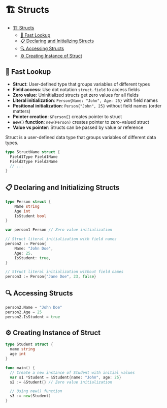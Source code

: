 # 🏗️ Structs

- [🏗️ Structs](#️-structs)
  - [👀 Fast Lookup](#-fast-lookup)
  - [📋 Declaring and Initializing Structs](#-declaring-and-initializing-structs)
  - [🔍 Accessing Structs](#-accessing-structs)
  - [⚙️ Creating Instance of Struct](#️-creating-instance-of-struct)

## 👀 Fast Lookup

- **Struct**: User-defined type that groups variables of different types
- **Field access**: Use dot notation `struct.field` to access fields
- **Zero value**: Uninitialized structs get zero values for all fields
- **Literal initialization**: `Person{Name: "John", Age: 25}` with field names
- **Positional initialization**: `Person{"John", 25}` without field names (order matters)
- **Pointer creation**: `&Person{}` creates pointer to struct
- **`new()` function**: `new(Person)` creates pointer to zero-valued struct
- **Value vs pointer**: Structs can be passed by value or reference

Struct is a user-defined data type that groups variables of different data types.

```go
type StructName struct {
  Field1Type Field1Name
  Field2Type Field2Name
  // ...
}
```

## 📋 Declaring and Initializing Structs

```go
type Person struct {
    Name string
    Age int
    IsStudent bool
}

var person1 Person // Zero value initialization

// Struct literal initialization with field names
person2 := Person{
    Name: "John Doe",
    Age: 25,
    IsStudent: true,
}

// Struct literal initialization without field names
person3 := Person{"Jane Doe", 23, false}
```

## 🔍 Accessing Structs

```go
person2.Name = "John Doe"
person2.Age = 25
person2.IsStudent = true
```

## ⚙️ Creating Instance of Struct

```go
type Student struct {
  name string
  age int
}

func main() {
  // Create a new instance of Student with initial values
  var s1 *Student = &Student{name: "John", age: 25}
  s2 := &Student{} // Zero value initialization

  // Using new() function
  s3 := new(Student)
}
```
